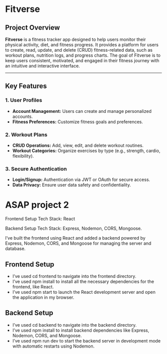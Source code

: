# Fitverse


## Project Overview


**Fitverse** is a fitness tracker app designed to help users monitor their physical activity, diet, and fitness progress. It provides a platform for users to create, read, update, and delete (CRUD) fitness-related data, such as workout plans, nutrition logs, and progress charts. The goal of Fitverse is to keep users consistent, motivated, and engaged in their fitness journey with an intuitive and interactive interface.


---


## Key Features


### 1. User Profiles
- **Account Management:** Users can create and manage personalized accounts.
- **Fitness Preferences:** Customize fitness goals and preferences.


### 2. Workout Plans
- **CRUD Operations:** Add, view, edit, and delete workout routines.
- **Workout Categories:** Organize exercises by type (e.g., strength, cardio, flexibility).


### 3. Secure Authentication
- **Login/Signup:** Authentication via JWT or OAuth for secure access.
- **Data Privacy:** Ensure user data safety and confidentiality.


# ASAP project 2

Frontend Setup Tech Stack: React

Backend Setup Tech Stack: Express, Nodemon, CORS, Mongoose.

 I’ve built the frontend using React and added a backend powered by Express, Nodemon, CORS, and Mongoose for managing the server and database.


## Frontend Setup
- I’ve used cd frontend to navigate into the frontend directory.
- I’ve used npm install to install all the necessary dependencies for the frontend, like React.
- I’ve used npm start to launch the React development server and open the application in my browser.

## Backend Setup
- I’ve used cd backend to navigate into the backend directory.
- I’ve used npm install to install backend dependencies like    Express, Nodemon, CORS, and Mongoose.
- I’ve used npm run dev to start the backend server in development mode with automatic restarts using Nodemon.